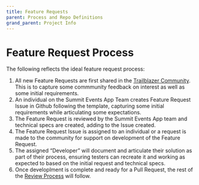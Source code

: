 ```yaml
---
title: Feature Requests
parent: Process and Repo Definitions
grand_parent: Project Info
---
```


# Feature Request Process
The following reflects the ideal feature request process:
1. All new Feature Requests are first shared in the [Trailblazer Community](https://trailhead.salesforce.com/trailblazer-community/groups/0F94S000000kHi2SAE). This is to capture some commmunity feedback on interest as well as some initial requirements.
2. An individual on the Summit Events App Team creates Feature Request Issue in Github following the template, capturing some initial requirements while articulating some expectations.
3. The Feature Request is reviewed by the Summit Events App team and technical specs are created, adding to the Issue created.
4. The Feature Request Issue is assigned to an individual or a request is made to the community for support on development of the Feature Request.
5. The assigned “Developer” will document and articulate their solution as part of their process, ensuring testers can recreate it and working as expected to based on the initial request and technical specs.
6. Once developlment is complete and ready for a Pull Request, the rest of the [Review Process](https://sfdo-community-sprints.github.io/summit-events-app-documentation/docs/project-info/process-repo-definition/repository-definitions/#developmentreview-of-branches) will follow.
